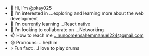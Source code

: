 - 👋 Hi, I’m @pkay025
- 👀 I’m interested in ...exploring and learning more about the web development
- 🌱 I’m currently learning ...React native
- 💞️ I’m looking to collaborate on ...Networking
- 📫 How to reach me ...nunoomensahemmanuel224@gmail.com
- 😄 Pronouns: ...he/him
- ⚡ Fun fact: ...I love to play drums

<!---
pkay025/pkay025 is a ✨ special ✨ repository because its `README.md` (this file) appears on your GitHub profile.
You can click the Preview link to take a look at your changes.
--->
